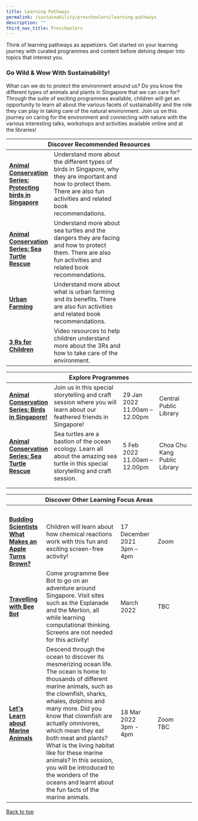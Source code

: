 ```yaml
---
title: Learning Pathways
permalink: /sustainability/preschoolers/learning-pathways
description: ""
third_nav_title: Preschoolers
---
```

<style type="text/css">
/* Links */
.content a { color: #322987; }
.content a:focus,
.content a:hover { color: #28216c; }

/* Button Outline */
.bp-button { padding-left: 1.5rem; padding-right: 1.5rem; }
.bp-button.is-primary-outline { border: 1px solid #322987; color: #322987; background-color: transparent; text-decoration: none; }
.bp-button.is-primary-outline:focus,
.bp-button.is-primary-outline:hover { border: 1px solid #322987; color: #cff2e8; background-color: #322987; text-decoration: none; }

/* Responsive Iframe */
.responsive-iframe { position: absolute; top: 0; left: 0; bottom: 0; right: 0; width: 100%; height: 100%; }
.responsive-iframe-container { position: relative; overflow: hidden; width: 100%; }
.responsive-iframe-container.ratio-16by9 { padding-top: 56.25%; }
.responsive-iframe-container.ratio-4by3 { padding-top: 75%; }
.responsive-iframe-container.ratio-3by2 { padding-top: 66.66%; }
.responsive-iframe-container.ratio-1by1 { padding-top: 100%; }
</style>
Think of learning pathways as appetizers. Get started on your learning journey with curated programmes and content before delving deeper into topics that interest you.

<h3><b>Go Wild & Wow With Sustainability!</b></h3>
What can we do to protect the environment around us? Do you know the different types of animals and plants in Singapore that we can care for? Through the suite of exciting programmes available, children will get an opportunity to learn all about the various facets of sustainability and the role they can play in taking care of the natural environment. Join us on this journey on caring for the environment and connecting with nature with the various interesting talks, workshops and activities available online and at the libraries!
<div class="horizontal-scroll margin--bottom--lg">
  <table class="generic-table">
    <thead>
      <tr>
        <th colspan="4" class="is-uppercase has-weight-normal">Discover Recommended Resources</th>
      </tr>
    </thead>
    <tbody>
      <tr>
        <td style="width: 20%;"><a href="/sustainability/preschoolers/content" target="_blank"><b> Animal Conservation Series: Protecting birds in Singapore</b></a></td>
        <td style="width: 40%;"> Understand more about the different types of birds in Singapore, why they are important and how to protect them. There are also fun activities and related book recommendations.</td>
        <td style="width: 20%;"> </td>
        <td style="width: 20%;"> </td>
      </tr>
      <tr>
        <td><a href="/sustainability/preschoolers/content" target="_blank"><b> Animal Conservation Series: Sea Turtle Rescue</b></a></td>
        <td>Understand more about sea turtles and the dangers they are facing and how to protect them. There are also fun activities and related book recommendations.</td>
        <td></td>
        <td> </td>
      </tr>
<tr>
        <td><a href="/sustainability/preschoolers/content" target="_blank"><b> Urban Farming</b></a></td>
        <td>Understand more about what is urban farming and its benefits. There are also fun activities and related book recommendations.</td>
        <td></td>
        <td> </td>
      </tr>
<tr>
        <td><a href="/sustainability/preschoolers/content" target="_blank"><b> 3 Rs for Children</b></a></td>
        <td>Video resources to help children understand more about the 3Rs and how to take care of the environment.</td>
        <td></td>
        <td> </td>
      </tr>
    </tbody>
  </table>
</div>

<div class="horizontal-scroll margin--bottom--lg">
  <table class="generic-table">
    <thead>
      <tr>
        <th colspan="4" class="is-uppercase has-weight-normal">Explore Programmes</th>
      </tr>
    </thead>
    <tbody>
      <tr>
        <td style="width: 20%;"><a href="https://go.gov.sg/er-sustainability-progs" target="_blank"><b>Animal Conservation Series: Birds in Singapore!</b></a></td>
        <td style="width: 40%;">Join us in this special storytelling and craft session where you will learn about our feathered friends in Singapore!</td>
        <td style="width: 20%;">29 Jan 2022<br>11.00am – 12.00pm</td>
        <td style="width: 20%;">Central Public Library</td>
      </tr>
      <tr>
        <td><a href="https://go.gov.sg/er-sustainability-progs" target="_blank"><b>Animal Conservation Series: Sea Turtle Rescue</b></a></td>
        <td> Sea turtles are a bastion of the ocean ecology. Learn all about the amazing sea turtle in this special storytelling and craft session.</td>
				<td>5 Feb 2022<br>11.00am – 12.00pm</td>
				<td>Choa Chu Kang Public Library</td>
     </tr>
<tr>
<td><a href="https://go.gov.sg/er-sustainability-progs" target="_blank"><b></b></a></td>
        <td></td>
        <td></td>
        <td></td>
      </tr>
<tr>
<td><a href="https://go.gov.sg/er-sustainability-progs" target="_blank"><b></b></a></td>
        <td></td>
        <td></td>
        <td></td>
      </tr>
    </tbody>
  </table>
</div>
<div class="horizontal-scroll margin--bottom--lg">
  <table class="generic-table">
    <thead>
      <tr>
        <th colspan="4" class="is-uppercase has-weight-normal">Discover Other Learning Focus Areas</th>
      </tr>
    </thead>
    <tbody>
      <tr>
        <td style="width: 20%;"><a href="https://go.gov.sg/er-digital-progs" target="_blank"><b></b></a></td>
        <td style="width: 40%;"></td>
        <td style="width: 20%;"><br></td>
        <td style="width: 20%;"></td>
      </tr>
<tr>
<td><a href="https://go.gov.sg/er-science-progs" target="_blank"><b>Budding Scientists 
What Makes an Apple Turns Brown?</b></a></td>
        <td>Children will learn about how chemical reactions work with this fun and exciting screen-free activity!</td>
        <td>17 December 2021<br>3pm – 4pm</td>
        <td>Zoom</td>
      </tr>
<tr>
<td><a href="#" target="_blank"><b>Travelling with Bee Bot</b></a></td>
        <td>Come programme Bee Bot to go on an adventure around Singapore. Visit sites such as the Esplanade and the Merlion, all while learning computational thinking. Screens are not needed for this activity! </td>
        <td>March 2022</td>
        <td>TBC</td>
      </tr>
			<tr>
<td><a href="https://go.gov.sg/er-science-progs" target="_blank"><b>Let's Learn about Marine Animals</b></a></td>
        <td>Descend through the ocean to discover its mesmerizing ocean life. The ocean is home to thousands of different marine animals, such as the clownfish, sharks, whales, dolphins and many more. Did you know that clownfish are actually omnivores, which mean they eat both meat and plants? What is the living habitat like for these marine animals? In this session, you will be introduced to the wonders of the oceans and learnt about the fun facts of the marine animals.</td>
        <td>18 Mar 2022<br>3pm - 4pm</td>
        <td>Zoom <br>TBC</td>
      </tr>
  </tbody>
  </table>
</div>

<p class="has-text-right margin--top--xl"><a href="#main-content">Back to top</a></p>